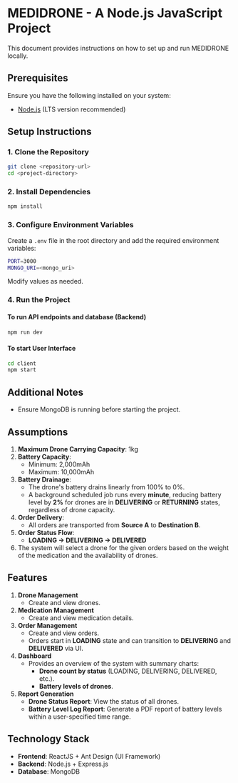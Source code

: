 # MEDIDRONE - A Node.js JavaScript Project

This document provides instructions on how to set up and run MEDIDRONE locally.

## Prerequisites

Ensure you have the following installed on your system:

- [Node.js](https://nodejs.org/) (LTS version recommended)

## Setup Instructions

### 1. Clone the Repository

```sh
git clone <repository-url>
cd <project-directory>
```

### 2. Install Dependencies

```sh
npm install
```

### 3. Configure Environment Variables

Create a `.env` file in the root directory and add the required environment variables:

```sh
PORT=3000
MONGO_URI=<mongo_uri>
```

Modify values as needed.

### 4. Run the Project

#### To run API endpoints and database (Backend)

```sh
npm run dev
```

#### To start User Interface

```sh
cd client
npm start
```

## Additional Notes

- Ensure MongoDB is running before starting the project.

## Assumptions

1. **Maximum Drone Carrying Capacity**: 1kg
2. **Battery Capacity**:
   - Minimum: 2,000mAh
   - Maximum: 10,000mAh
3. **Battery Drainage**:
   - The drone's battery drains linearly from 100% to 0%.
   - A background scheduled job runs every **minute**, reducing battery level by **2%** for drones are in **DELIVERING** or **RETURNING** states, regardless of drone capacity.
4. **Order Delivery**:
   - All orders are transported from **Source A** to **Destination B**.
5. **Order Status Flow**:
   - **LOADING → DELIVERING → DELIVERED**
6. The system will select a drone for the given orders based on the weight of the medication and the availability of drones.

## Features

1. **Drone Management**
   - Create and view drones.
2. **Medication Management**
   - Create and view medication details.
3. **Order Management**
   - Create and view orders.
   - Orders start in **LOADING** state and can transition to **DELIVERING** and **DELIVERED** via UI.
4. **Dashboard**
   - Provides an overview of the system with summary charts:
     - **Drone count by status** (LOADING, DELIVERING, DELIVERED, etc.).
     - **Battery levels of drones**.
5. **Report Generation**
   - **Drone Status Report**: View the status of all drones.
   - **Battery Level Log Report**: Generate a PDF report of battery levels within a user-specified time range.

## Technology Stack

- **Frontend**: ReactJS + Ant Design (UI Framework)
- **Backend**: Node.js + Express.js
- **Database**: MongoDB
